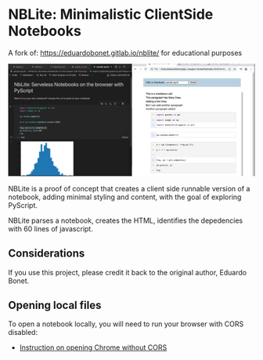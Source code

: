 # NBLite: Minimalistic ClientSide Notebooks

A fork of: https://eduardobonet.gitlab.io/nblite/ for educational purposes

![example](./img/example.png)

NBLite is a proof of concept that creates a client side runnable version of a notebook, adding minimal styling and content, with the goal of exploring PyScript.

NBLite parses a notebook, creates the HTML, identifies the depedencies with 60 lines of javascript.

## Considerations

If you use this project, please credit it back to the original author, Eduardo Bonet.


## Opening local files

To open a notebook locally, you will need to run your browser with CORS disabled:

- [Instruction on opening Chrome without CORS](https://stackoverflow.com/questions/3102819/disable-same-origin-policy-in-chrome)